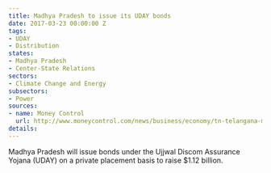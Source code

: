 ```yaml
---
title: Madhya Pradesh to issue its UDAY bonds
date: 2017-03-23 00:00:00 Z
tags:
- UDAY
- Distribution
states:
- Madhya Pradesh
- Center-State Relations
sectors:
- Climate Change and Energy
subsectors:
- Power
sources:
- name: Money Control
  url: http://www.moneycontrol.com/news/business/economy/tn-telangana-mp-to-issue-uday-bonds-worth-rs-18107-crore-2242485.html
details: 
---
```


Madhya Pradesh will issue bonds under the Ujjwal Discom Assurance Yojana (UDAY) on a private placement basis to raise $1.12 billion.
